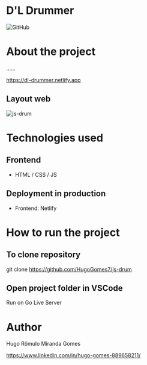 # D'L Drummer
![GitHub](https://img.shields.io/github/license/hugogomes7/js-drum)

# About the project

......

https://dl-drummer.netlify.app

## Layout web
![js-drum](https://user-images.githubusercontent.com/65207104/207672417-632d1355-0b93-4884-8fa2-d19f5cc07a0d.png)


# Technologies used
## Frontend
- HTML / CSS / JS

## Deployment in production
- Frontend: Netlify

# How to run the project
## To clone repository
git clone https://github.com/HugoGomes7/js-drum

## Open project folder in VSCode
Run on Go Live Server 

# Author
Hugo Rômulo Miranda Gomes

https://www.linkedin.com/in/hugo-gomes-889658211/
